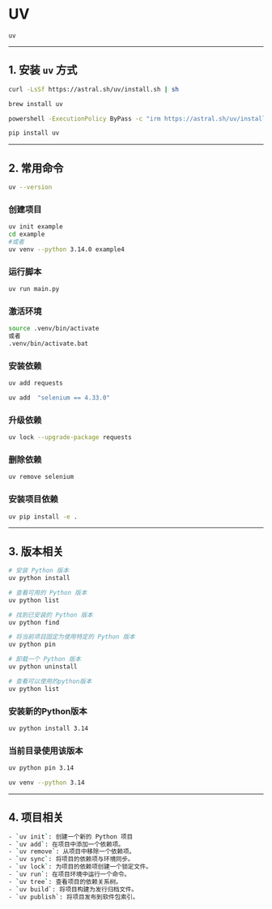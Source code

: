 # UV

`uv`

---
## 1. **安装 `uv` 方式**

```bash
curl -LsSf https://astral.sh/uv/install.sh | sh
```
```bash
brew install uv
```
```bash
powershell -ExecutionPolicy ByPass -c "irm https://astral.sh/uv/install.ps1 | iex"
```
```bash
pip install uv
```
---

## 2. **常用命令**

```bash
uv --version
```
### **创建项目**

```bash
uv init example
cd example
#或者
uv venv --python 3.14.0 example4

```

### **运行脚本**

```bash
uv run main.py
```

### **激活环境**
```bash
source .venv/bin/activate
或者
.venv/bin/activate.bat
```

### **安装依赖**
```bash
uv add requests
```
```bash
uv add  "selenium == 4.33.0"
```

### **升级依赖**
```bash
uv lock --upgrade-package requests
```

### **删除依赖**
```bash
uv remove selenium
```

### **安装项目依赖**
```bash
uv pip install -e .
```
---

## 3. **版本相关**
```bash
# 安装 Python 版本
uv python install

# 查看可用的 Python 版本
uv python list

# 找到已安装的 Python 版本
uv python find

# 将当前项目固定为使用特定的 Python 版本
uv python pin

# 卸载一个 Python 版本
uv python uninstall

# 查看可以使用的python版本
uv python list
```

### **安装新的Python版本**
```bash
uv python install 3.14
```

### **当前目录使用该版本**
```bash
uv python pin 3.14
```
```bash
uv venv --python 3.14
```
---
## 4. **项目相关**
```bash
- `uv init`: 创建一个新的 Python 项目
- `uv add`: 在项目中添加一个依赖项。
- `uv remove`: 从项目中移除一个依赖项。
- `uv sync`: 将项目的依赖项与环境同步。
- `uv lock`: 为项目的依赖项创建一个锁定文件。
- `uv run`: 在项目环境中运行一个命令。
- `uv tree`: 查看项目的依赖关系树。
- `uv build`: 将项目构建为发行归档文件。
- `uv publish`: 将项目发布到软件包索引。
```